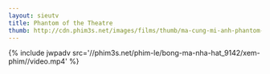 ```yaml
---
layout: sieutv
title: Phantom of the Theatre
thumb: http://cdn.phim3s.net/images/films/thumb/ma-cung-mi-anh-phantom-of-the-theatre-2016.jpg
---
```

{% include jwpadv src='//phim3s.net/phim-le/bong-ma-nha-hat_9142/xem-phim//video.mp4' %}